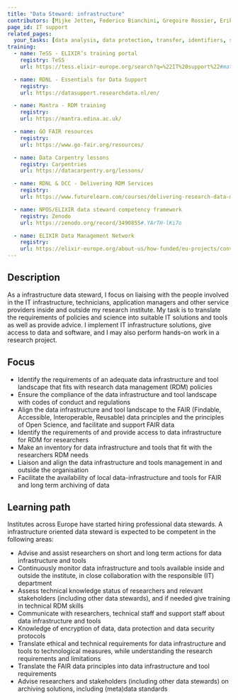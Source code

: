 ```yaml
---
title: "Data Steward: infrastructure"
contributors: [Mijke Jetten, Federico Bianchini, Gregoire Rossier, Erik Hjerde, Siiri Fuchs, Minna Ahokas, Priit Adler, Alexander Botzki, Robert Andrews, Celia van Gelder, Daniel Wibberg, Graham Hughes, Marko Vidak, Pedro Fernandes, Pinar Alper, Victoria Dominguez D. Angel, Wolmar Nyberg Åkerström, Alexia Cardona]
page_id: IT support
related_pages: 
  your_tasks: [data analysis, data protection, transfer, identifiers, storage, data organisation, machine actionability]
training:
  - name: TeSS - ELIXIR’s training portal
    registry: TeSS
    url: https://tess.elixir-europe.org/search?q=%22IT%20support%22#materials

  - name: RDNL - Essentials for Data Support
    registry:
    url: https://datasupport.researchdata.nl/en/

  - name: Mantra - RDM training
    registry:
    url: https://mantra.edina.ac.uk/

  - name: GO FAIR resources
    registry:
    url: https://www.go-fair.org/resources/

  - name: Data Carpentry lessons
    registry: Carpentries
    url: https://datacarpentry.org/lessons/

  - name: RDNL & DCC - Delivering RDM Services
    registry:
    url: https://www.futurelearn.com/courses/delivering-research-data-management-services

  - name: NPOS/ELIXIR data steward competency framework
    registry: Zenodo
    url: https://zenodo.org/record/3490855#.YArTH-lKi7o

  - name: ELIXIR Data Management Network
    registry:
    url: https://elixir-europe.org/about-us/how-funded/eu-projects/converge/wp1/dm-coordinators
---
```


## Description
As a infrastructure data steward, I focus on liaising with the people involved in the IT infrastructure, technicians, application managers and other service providers inside and outside my research  institute. My task is to translate the requirements of policies and science into suitable IT solutions and tools as well as provide advice. I implement IT infrastructure solutions, give access to data and software, and I may also perform hands-on work in a research project.

## Focus
* Identify the requirements of an adequate data infrastructure and tool landscape that fits with research data management (RDM) policies
* Ensure the compliance of the data infrastructure and tool landscape with codes of conduct and regulations
* Align the data infrastructure and tool landscape to the FAIR (Findable, Accessible, Interoperable, Reusable) data principles and the principles of Open Science, and facilitate and support FAIR data
* Identify the requirements of and provide access to data infrastructure for RDM for researchers
* Make an inventory for data infrastructure and tools that fit with the researchers RDM needs
* Liaison and align the data infrastructure and tools management in and outside the organisation
* Facilitate the availability of local data-infrastructure and tools for FAIR and long term archiving of data

## Learning path
Institutes across Europe have started hiring professional data stewards. A infrastructure oriented data steward is expected to be competent in the following areas:
* Advise and assist researchers on short and long term actions for data infrastructure and tools
* Continuously monitor data infrastructure and tools available inside and outside the institute, in close collaboration with the responsible (IT) department
* Assess technical knowledge status of researchers and relevant stakeholders (including other data stewards), and if needed give training in technical RDM skills
* Communicate with researchers, technical staff and support staff about data infrastructure and tools
* Knowledge of encryption of data, data protection and data security protocols
* Translate ethical and technical requirements for data infrastructure and tools to technological measures, while understanding the research requirements and limitations
* Translate the FAIR data principles into data infrastructure and tool requirements
* Advise researchers and stakeholders (including other data stewards) on archiving solutions, including (meta)data standards



